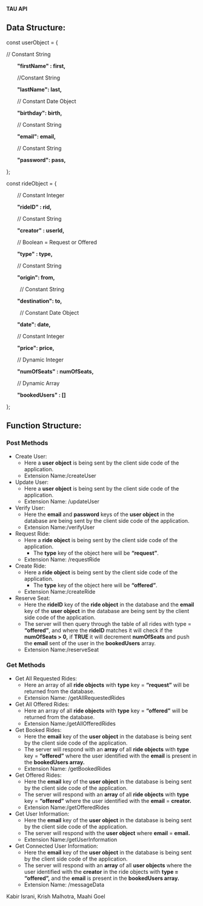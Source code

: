 **TAU API**
## **Data Structure:**
const userObject = {

// Constant String

`    `**"firstName" : first,** 

`    `//Constant String

`    `**"lastName": last,** 

`    `// Constant Date Object

`    `**"birthday": birth,** 

`    `// Constant String

`    `**"email": email,** 

`    `// Constant String

`    `**"password": pass,**

};

const rideObject = {

`    `// Constant Integer

`    `**"rideID" : rid,**

`    `// Constant String

`    `**"creator" : userId,**

`    `// Boolean = Request or Offered

`    `**"type" : type,**

`    `// Constant String

`    `**"origin": from,** 

`     `// Constant String

`    `**"destination": to,** 

`     `// Constant Date Object

`    `**"date": date,** 

`    `// Constant Integer

`    `**"price": price,**

`    `// Dynamic Integer

`    `**"numOfSeats" : numOfSeats,**

`    `// Dynamic Array

`    `**"bookedUsers" : []**

};
## **Function Structure:**
### Post Methods
- Create User:
  - Here a **user object** is being sent by the client side code of the application.
  - Extension Name:/createUser
- Update User:
  - Here a **user object** is being sent by the client side code of the application.
  - Extension Name: /updateUser
- Verify User:
  - Here the **email** and **password** keys of the **user object** in the database are being sent by the client side code of the application.
  - Extension Name:/verifyUser
- Request Ride:
  - Here a **ride object** is being sent by the client side code of the application.
    - The **type** key of the object here will be **“request”**.
  - Extension Name: /requestRide
- Create Ride:
  - Here a **ride object** is being sent by the client side code of the application.
    - The **type** key of the object here will be **“offered”**.
  - Extension Name:/createRide
- Reserve Seat:
  - Here the **rideID** key of the **ride object** in the database and the **email** key of the **user object** in the database are being sent by the client side code of the application.
  - The server will then query through the table of all rides with type = **“offered”**, and where the **rideID** matches it will check if the **numOfSeats > 0,** if **TRUE** it will decrement  **numOfSeats** and push the **email** sent of the user in the **bookedUsers** array.
  - Extension Name:/reserveSeat
### Get Methods
- Get All Requested Rides:
  - Here an array of all **ride objects** with **type** key = **“request”** will be returned from the database. 
  - Extension Name: /getAllRequestedRides
- Get All Offered Rides:
  - Here an array of all **ride objects** with **type** key = **“offered”** will be returned from the database. 
  - Extension Name:/getAllOfferedRides
- Get Booked Rides:
  - Here the **email** key of the **user object** in the database is being sent by the client side code of the application.
  - The server will respond with an **array** of all **ride objects**  with **type** key = **“offered”** where the user identified with the **email** is present in the **bookedUsers array.**
  - Extension Name: /getBookedRides
- Get Offered Rides:
  - Here the **email** key of the **user object** in the database is being sent by the client side code of the application.
  - The server will respond with an **array** of all **ride objects** with **type** key = **“offered”** where the user identified with the **email** = **creator.**
  - Extension Name:/getOfferedRides
- Get User Information:
  - Here the **email** key of the **user object** in the database is being sent by the client side code of the application.
  - The server will respond with the **user object** where **email** = **email.**
  - Extension Name:/getUserInformation
- Get Connected User Information:
  - Here the **email** key of the **user object** in the database is being sent by the client side code of the application.
  - The server will respond with an **array** of all **user objects** where the user identified with the **creator** in the ride objects with **type = “offered”,** and the **email** is present in the **bookedUsers array.**
  - Extension Name:  /messageData

Kabir Israni, Krish Malhotra, Maahi Goel
